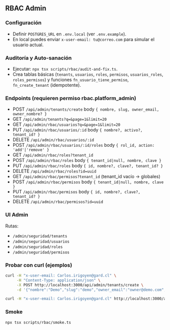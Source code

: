 ## RBAC Admin

### Configuración
- Definir `POSTGRES_URL` en `.env.local` (ver `.env.example`).
- En local puedes enviar `x-user-email: tu@correo.com` para simular el usuario actual.

### Auditoría y Auto-sanación
- Ejecutar: `npx tsx scripts/rbac/audit-and-fix.ts`.
- Crea tablas básicas (`tenants`, `usuarios`, `roles`, `permisos`, `usuarios_roles`, `roles_permisos`) y funciones `fn_usuario_tiene_permiso`, `fn_create_tenant` (idempotente).

### Endpoints (requieren permiso rbac.platform_admin)
- POST `/api/admin/tenants/create` body `{ nombre, slug, owner_email, owner_nombre? }`
- GET `/api/admin/tenants?q=&page=1&limit=20`
- GET `/api/admin/rbac/usuarios?q=&page=1&limit=20`
- PUT `/api/admin/rbac/usuarios/:id` body `{ nombre?, activo?, tenant_id? }`
- DELETE `/api/admin/rbac/usuarios/:id`
- POST `/api/admin/rbac/usuarios/:id/roles` body `{ rol_id, action: 'add'|'remove' }`
- GET `/api/admin/rbac/roles?tenant_id`
- POST `/api/admin/rbac/roles` body `{ tenant_id|null, nombre, clave }`
- PUT `/api/admin/rbac/roles` body `{ id, nombre?, clave?, tenant_id? }`
- DELETE `/api/admin/rbac/roles?id=uuid`
- GET `/api/admin/rbac/permisos?tenant_id` (tenant_id vacío → globales)
- POST `/api/admin/rbac/permisos` body `{ tenant_id|null, nombre, clave }`
- PUT `/api/admin/rbac/permisos` body `{ id, nombre?, clave?, tenant_id? }`
- DELETE `/api/admin/rbac/permisos?id=uuid`

### UI Admin
Rutas:
- `/admin/seguridad/tenants`
- `/admin/seguridad/usuarios`
- `/admin/seguridad/roles`
- `/admin/seguridad/permisos`

### Probar con curl (ejemplos)
```bash
curl -H "x-user-email: Carlos.irigoyen@gard.cl" \
     -H "Content-Type: application/json" \
     -X POST http://localhost:3000/api/admin/tenants/create \
     -d '{"nombre":"Demo","slug":"demo","owner_email":"owner@demo.com","owner_nombre":"Owner Demo"}'

curl -H "x-user-email: Carlos.irigoyen@gard.cl" http://localhost:3000/api/admin/tenants
```

### Smoke
`npx tsx scripts/rbac/smoke.ts`


